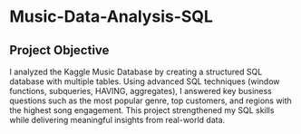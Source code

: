 # Music-Data-Analysis-SQL
## Project Objective 
I analyzed the Kaggle Music Database by creating a structured SQL database with multiple tables. Using advanced SQL techniques (window functions, subqueries, HAVING, aggregates), I answered key business questions such as the most popular genre, top customers, and regions with the highest song engagement. This project strengthened my SQL skills while delivering meaningful insights from real-world data.
